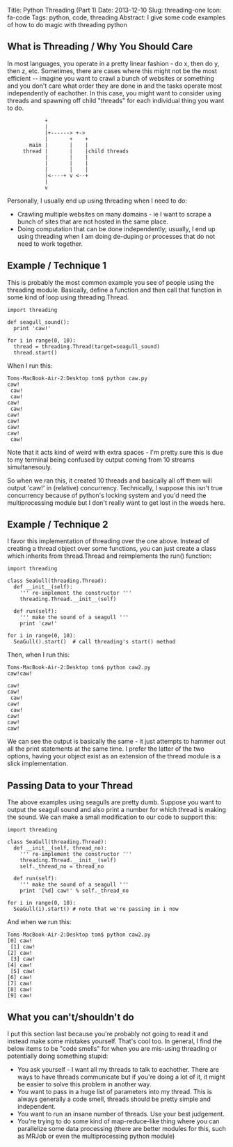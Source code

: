 Title: Python Threading (Part 1)
Date: 2013-12-10
Slug: threading-one
Icon: fa-code
Tags: python, code, threading
Abstract: I give some code examples of how to do magic with threading python

What is Threading / Why You Should Care
---------------------
In most languages, you operate in a pretty linear fashion - do x, then do y, then z, etc.  Sometimes, there are cases where this might not be the most efficient -- imagine you want to crawl a bunch of websites or something and you don't care what order they are done in and the tasks operate most independently of eachother. In this case, you might want to consider using threads and spawning off child "threads" for each individual thing you want to do.
```
            +
            |
            |+------> +->
            |       +    +
       main |       |    |
     thread |       |    |child threads
            |       |    |
            |       |    |
            |       |    |
            |<----+ v <--+
            |
            v
```
Personally, I usually end up using threading when I need to do:

* Crawling multiple websites on many domains - ie I want to scrape a bunch of sites that are not hosted in the same place.
* Doing computation that can be done independently; usually, I end up using threading when I am doing de-duping or processes that do not need to work together.

Example / Technique 1
----------------------
This is probably the most common example you see of people using the threading module. Basically, define a function and then call that function in some kind of loop using threading.Thread. 
```
import threading

def seagull_sound():
  print 'caw!'

for i in range(0, 10):
  thread = threading.Thread(target=seagull_sound)
  thread.start()
```

When I run this:
```
Toms-MacBook-Air-2:Desktop tom$ python caw.py
caw!
 caw!
 caw!
caw!
 caw!
caw!
caw!
caw!
caw!
 caw!
```

Note that it acts kind of weird with extra spaces - I'm pretty sure this is due to my terminal being confused by output coming from 10 streams simultanesouly.

So when we ran this, it created 10 threads and basically all off them will output 'caw!' in (relative) concurrency. Technically, I suppose this isn't true concurrency because of python's locking system and you'd need the multiprocessing module but I don't really want to get lost in the weeds here.

Example / Technique 2
-----------------------
I favor this implementation of threading over the one above. Instead of creating a thread object over some functions, you can just create a class which inherits from thread.Thread and reimplements the run() function:
```
import threading

class SeaGull(threading.Thread):
  def __init__(self):
    ''' re-implement the constructor '''
    threading.Thread.__init__(self)

  def run(self):
    ''' make the sound of a seagull '''
    print 'caw!'

for i in range(0, 10):
  SeaGull().start()  # call threading's start() method
```
Then, when I run this:
```
Toms-MacBook-Air-2:Desktop tom$ python caw2.py
caw!caw!

caw!
caw!
 caw!
caw!
 caw!
caw!
caw!
caw!
```

We can see the output is basically the same - it just attempts to hammer out all the print statements at the same time. I prefer the latter of the two options, having your object exist as an extension of the thread module is a slick implementation.

Passing Data to your Thread
-------------------
The above examples using seagulls are pretty dumb. Suppose you want to output the seagull sound and also print a number for which thread is making the sound. We can make a small modification to our code to support this:
```
import threading

class SeaGull(threading.Thread):
  def __init__(self, thread_no):
    ''' re-implement the constructor '''
    threading.Thread.__init__(self)
    self._thread_no = thread_no

  def run(self):
    ''' make the sound of a seagull '''
    print '[%d] caw!' % self._thread_no

for i in range(0, 10):
  SeaGull(i).start() # note that we're passing in i now
```

And when we run this:
```
Toms-MacBook-Air-2:Desktop tom$ python caw2.py
[0] caw!
 [1] caw!
[2] caw!
 [3] caw!
[4] caw!
 [5] caw!
[6] caw!
[7] caw!
[8] caw!
[9] caw!
```

What you can't/shouldn't do
--------------------
I put this section last because you're probably not going to read it and instead make some mistakes yourself. That's cool too. In general, I find the below items to be "code smells" for when you are mis-using threading or potentially doing something stupid:

* You ask yourself - I want all my threads to talk to eachother. There are ways to have threads communicate but if you're doing a lot of it, it might be easier to solve this problem in another way.
* You want to pass in a huge list of parameters into my thread. This is always generally a code smell, threads should be pretty simple and independent.
* You want to run an insane number of threads. Use your best judgement.
* You're trying to do some kind of map-reduce-like thing where you can parallelize some data processing (there are better modules for this, such as MRJob or even the multiprocessing python module)
